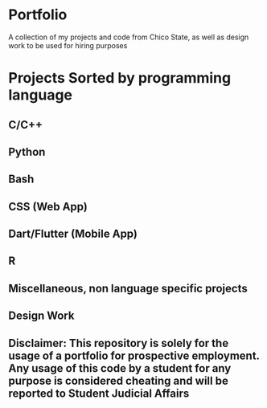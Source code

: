 # Portfolio
A collection of my projects and code from Chico State, as well as design work to be used for hiring purposes

# Projects Sorted by programming language

## C/C++

## Python

## Bash

## CSS (Web App)

## Dart/Flutter (Mobile App)

## R

## Miscellaneous, non language specific projects

## Design Work



## Disclaimer: This repository is solely for the usage of a portfolio for prospective employment. Any usage of this code by a student for any purpose is considered cheating and will be reported to Student Judicial Affairs
